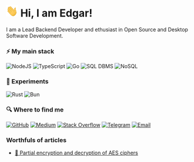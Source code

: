 
# <img src="https://raw.githubusercontent.com/ABSphreak/ABSphreak/master/gifs/Hi.gif" height="32px" width="32px"> Hi, I am Edgar!

I am a Lead Backend Developer and ethusiast in Open Source and Desktop Software Development.

### ⚡ My main stack
![NodeJS](https://img.shields.io/badge/Node.js-43853D?style=for-the-badge&logo=node.js&logoColor=white) ![TypeScript](https://img.shields.io/badge/TypeScript-007ACC?style=for-the-badge&logo=typescript&logoColor=white) ![Go](https://img.shields.io/badge/-Go-29BEB0?style=for-the-badge&logo=go&logoColor=white) ![SQL DBMS](https://img.shields.io/badge/SQL%20DBMS-fff?style=for-the-badge&logo=postgresql) ![NoSQL](https://img.shields.io/badge/NoSQL-fff?style=for-the-badge&logo=apachecassandra)

### 🔬 Experiments
![Rust](https://img.shields.io/badge/Rust-F14A01?style=for-the-badge&logo=rust&logoColor=white) ![Bun](https://img.shields.io/badge/Bun-000?style=for-the-badge&logo=bun) 

### 🔍 Where to find me
  <a href="https://github.com/Edgar-P-Yan" target="_blank"><img alt="GitHub" src="https://img.shields.io/badge/GitHub-%2312100E.svg?&style=for-the-badge&logo=Github&logoColor=white" /></a>
  <a href="https://edgar-p-yan.medium.com" target="_blank"><img alt="Medium" src="https://img.shields.io/badge/medium-%2312100E.svg?&style=for-the-badge&logo=medium&logoColor=white" /></a>
  <a href="https://stackoverflow.com/users/8507883/edgar-p-yan" target="_blank"><img alt="Stack Overflow" src="https://img.shields.io/badge/Stack%20Overflow-FE7A16.svg?&style=for-the-badge&logo=stackoverflow&logoColor=white" /></a>
  <a href="https://t.me/edgar_p_yan" target="_blank"><img alt="Telegram" src="https://img.shields.io/badge/Telegram-2CA5E0.svg?&style=for-the-badge&logo=telegram&logoColor=white"></a>
  <a href="mailto:starguitar307@gmail.com"><img alt="Email" src="https://img.shields.io/badge/Email-fff.svg?&style=for-the-badge&logo=gmail&logoColor=black"></a>

### Worthfuls of articles
- <a href="https://edgar-p-yan.medium.com/partial-encryption-and-decryption-of-aes-ciphers-6d07a7a13574">🧠 Partial encryption and decryption of AES ciphers</a>
